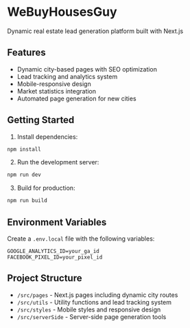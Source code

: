 # WeBuyHousesGuy

Dynamic real estate lead generation platform built with Next.js

## Features

- Dynamic city-based pages with SEO optimization
- Lead tracking and analytics system
- Mobile-responsive design
- Market statistics integration
- Automated page generation for new cities

## Getting Started

1. Install dependencies:
```bash
npm install
```

2. Run the development server:
```bash
npm run dev
```

3. Build for production:
```bash
npm run build
```

## Environment Variables

Create a `.env.local` file with the following variables:

```env
GOOGLE_ANALYTICS_ID=your_ga_id
FACEBOOK_PIXEL_ID=your_pixel_id
```

## Project Structure

- `/src/pages` - Next.js pages including dynamic city routes
- `/src/utils` - Utility functions and lead tracking system
- `/src/styles` - Mobile styles and responsive design
- `/src/serverSide` - Server-side page generation tools